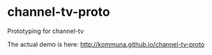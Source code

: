 # channel-tv-proto
Prototyping for channel-tv

The actual demo is here: http://kommuna.github.io/channel-tv-proto
